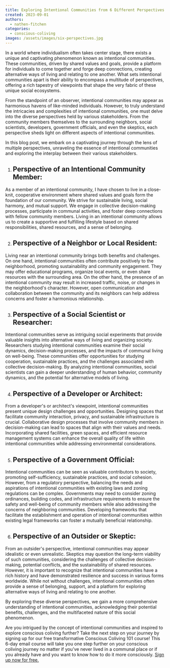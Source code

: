 ```yaml
---
title: Exploring Intentional Communities from 6 Different Perspectives
created: 2023-09-01
authors:
  - nathen-fitchen
categories:
  - conscious-coliving
images: /assets/images/six-perspectives.jpg
---
```


In a world where individualism often takes center stage, there exists a unique and captivating phenomenon known as intentional communities. These communities, driven by shared values and goals, provide a platform for individuals to come together and forge deep connections, creating alternative ways of living and relating to one another. What sets intentional communities apart is their ability to encompass a multitude of perspectives, offering a rich tapestry of viewpoints that shape the very fabric of these unique social ecosystems.

From the standpoint of an observer, intentional communities may appear as harmonious havens of like-minded individuals. However, to truly understand the intricacies and complexities of intentional communities, one must delve into the diverse perspectives held by various stakeholders. From the community members themselves to the surrounding neighbors, social scientists, developers, government officials, and even the skeptics, each perspective sheds light on different aspects of intentional communities.

In this blog post, we embark on a captivating journey through the lens of multiple perspectives, unraveling the essence of intentional communities and exploring the interplay between their various stakeholders.

1. ## Perspective of an Intentional Community Member:
As a member of an intentional community, I have chosen to live in a close-knit, cooperative environment where shared values and goals form the foundation of our community. We strive for sustainable living, social harmony, and mutual support. We engage in collective decision-making processes, participate in communal activities, and foster deep connections with fellow community members. Living in an intentional community allows us to create a supportive and fulfilling lifestyle based on shared responsibilities, shared resources, and a sense of belonging.  
      
2. ## Perspective of a Neighbor or Local Resident:
Living near an intentional community brings both benefits and challenges. On one hand, intentional communities often contribute positively to the neighborhood, promoting sustainability and community engagement. They may offer educational programs, organize local events, or even share resources with the surrounding area. On the other hand, the presence of an intentional community may result in increased traffic, noise, or changes in the neighborhood's character. However, open communication and collaboration between the community and its neighbors can help address concerns and foster a harmonious relationship.  
      
3. ## Perspective of a Social Scientist or Researcher:
Intentional communities serve as intriguing social experiments that provide valuable insights into alternative ways of living and organizing society. Researchers studying intentional communities examine their social dynamics, decision-making processes, and the impacts of communal living on well-being. These communities offer opportunities for studying cooperation, sustainable practices, and the challenges associated with collective decision-making. By analyzing intentional communities, social scientists can gain a deeper understanding of human behavior, community dynamics, and the potential for alternative models of living.  
      
4. ## Perspective of a Developer or Architect:
From a developer's or architect's viewpoint, intentional communities present unique design challenges and opportunities. Designing spaces that facilitate community interaction, privacy, and sustainable infrastructure is crucial. Collaborative design processes that involve community members in decision-making can lead to spaces that align with their values and needs. Incorporating shared facilities, green spaces, and efficient resource management systems can enhance the overall quality of life within intentional communities while addressing environmental considerations.  
      
5. ## Perspective of a Government Official:
Intentional communities can be seen as valuable contributors to society, promoting self-sufficiency, sustainable practices, and social cohesion. However, from a regulatory perspective, balancing the needs and aspirations of intentional communities with existing laws and zoning regulations can be complex. Governments may need to consider zoning ordinances, building codes, and infrastructure requirements to ensure the safety and well-being of community members while also addressing the concerns of neighboring communities. Developing frameworks that facilitate the establishment and operation of intentional communities within existing legal frameworks can foster a mutually beneficial relationship.  
      
6. ## Perspective of an Outsider or Skeptic:
From an outsider's perspective, intentional communities may appear idealistic or even unrealistic. Skeptics may question the long-term viability of such communities, considering the challenges of collective decision-making, potential conflicts, and the sustainability of shared resources. However, it is important to recognize that intentional communities have a rich history and have demonstrated resilience and success in various forms worldwide. While not without challenges, intentional communities often provide a sense of belonging, support, and a platform for exploring alternative ways of living and relating to one another.  
      
By exploring these diverse perspectives, we gain a more comprehensive understanding of intentional communities, acknowledging their potential benefits, challenges, and the multifaceted nature of this social phenomenon.

Are you intrigued by the concept of intentional communities and inspired to explore conscious coliving further? Take the next step on your journey by signing up for our free transformative Conscious Coliving 101 course! This 6-day email course will take you one step further on your conscious coliving journey no matter if you’ve never lived in a communal place or if you already have and you want to know how to do it more consciously. [Sign up now for free.](https://lifeitself.org/conscious-coliving-course)